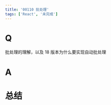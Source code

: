 ```yaml
---
title: '00110 批处理'
tags: ['React', '未完成']
---
```


# Q

批处理的理解，以及 18 版本为什么要实现自动批处理

# A



# 总结



<script>
  function func() {

  }
  
</script>